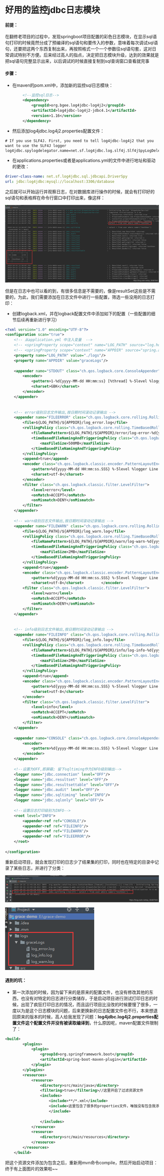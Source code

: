 # 好用的监控jdbc日志模块

#### 前提：

在翻修老项目的过程中，发现springboot项目配置的彩色日志模块，在显示sql语句打印的时候竟然分成了预编译的sql语句和要传入的参数，意味着每次调试sql语句，还要把这两个东西复制出来，再按照格式一个一个参数往sql语句套，这对日常调试特别不方便。后来经过高人的指点，决定把日志模块升级，达到的效果就是把sql语句完整显示出来，以后调试的时候直接复制到sql查询窗口查看就完事

#### 步骤：

- 在maven的pom.xml中，添加新的监控sql日志模块：

```xml
        <!--监控sql日志-->
        <dependency>
            <groupId>org.bgee.log4jdbc-log4j2</groupId>
            <artifactId>log4jdbc-log4j2-jdbc4.1</artifactId>
            <version>1.16</version>
        </dependency>
```

- 然后添加log4jdbc.log4j2.properties配置文件：

```properties
# If you use SLF4J. First, you need to tell log4jdbc-log4j2 that you want to use the SLF4J logger
log4jdbc.spylogdelegator.name=net.sf.log4jdbc.log.slf4j.Slf4jSpyLogDelegator
```

- 在applications.properties或者是applications.yml的文件中进行地址和驱动的更改：

```yaml
driver-class-name: net.sf.log4jdbc.sql.jdbcapi.DriverSpy
url: jdbc:log4jdbc:mysql://localhost:3306/database
```

之后就可以开始运行并观察日志，在对数据库进行操作的时候，就会有打印好的sql语句和表格辉在命令行窗口中打印出来，像这样：

![img](../img/logger-1)

但是在日志中也可以看的到，有很多信息是不需要的，像是resultSet这些是不需要的，为此，我们需要添加在日志文件中进行一些配置，筛选一些没用的日志打印：

- 创建logback.xml，并在logback配置文件中添加如下的配置（一些配置的细节后续再重新进行学习）

```xml
<?xml version="1.0" encoding="UTF-8"?>
<configuration scan="true">
    <!-- 从application.yml 中注入变量  -->
    <!-- <springProperty scope="context" name="LOG_PATH" source="log.home"/> -->
    <!-- <springProperty scope="context" name="APPDIR" source="spring.application.name"/> -->
    <property name="LOG_PATH" value="./logs"/>
    <property name="APPDIR" value="graceLogs"/>
 
    <appender name="STDOUT" class="ch.qos.logback.core.ConsoleAppender">
        <encoder>
            <pattern>1-%d{yyyy-MM-dd HH:mm:ss} [%thread] %-5level %logger - %msg%n</pattern>
            <charset>GBK</charset>
        </encoder>
    </appender>
 
 
    <!-- error级别日志文件输出,按日期时间滚动记录输出 -->
    <appender name="FILEERROR" class="ch.qos.logback.core.rolling.RollingFileAppender">
        <file>${LOG_PATH}/${APPDIR}/log_error.log</file>
        <rollingPolicy class="ch.qos.logback.core.rolling.TimeBasedRollingPolicy">
            <fileNamePattern>${LOG_PATH}/${APPDIR}/error/log-error-%d{yyyy-MM-dd}.%i.log</fileNamePattern>
            <timeBasedFileNamingAndTriggeringPolicy class="ch.qos.logback.core.rolling.SizeAndTimeBasedFNATP">
                <maxFileSize>500MB</maxFileSize>
            </timeBasedFileNamingAndTriggeringPolicy>
        </rollingPolicy>
        <append>true</append>
        <encoder class="ch.qos.logback.classic.encoder.PatternLayoutEncoder">
            <pattern>%d{yyyy-MM-dd HH:mm:ss.SSS} %-5level %logger Line:%-3L - %msg%n</pattern>
            <charset>utf-8</charset>
        </encoder>
        <filter class="ch.qos.logback.classic.filter.LevelFilter">
            <level>error</level>
            <onMatch>ACCEPT</onMatch>
            <onMismatch>DENY</onMismatch>
        </filter>
    </appender>
 
    <!-- warn级别日志文件输出,按日期时间滚动记录输出 -->
    <appender name="FILEWARN" class="ch.qos.logback.core.rolling.RollingFileAppender">
        <file>${LOG_PATH}/${APPDIR}/log_warn.log</file>
        <rollingPolicy class="ch.qos.logback.core.rolling.TimeBasedRollingPolicy">
            <fileNamePattern>${LOG_PATH}/${APPDIR}/warn/log-warn-%d{yyyy-MM-dd}.%i.log</fileNamePattern>
            <timeBasedFileNamingAndTriggeringPolicy class="ch.qos.logback.core.rolling.SizeAndTimeBasedFNATP">
                <maxFileSize>2MB</maxFileSize>
            </timeBasedFileNamingAndTriggeringPolicy>
        </rollingPolicy>
        <append>true</append>
        <encoder class="ch.qos.logback.classic.encoder.PatternLayoutEncoder">
            <pattern>%d{yyyy-MM-dd HH:mm:ss.SSS} %-5level %logger Line:%-3L - %msg%n</pattern>
            <charset>utf-8</charset>        </encoder>
        <filter class="ch.qos.logback.classic.filter.LevelFilter">
            <level>warn</level>
            <onMatch>ACCEPT</onMatch>
            <onMismatch>DENY</onMismatch>
        </filter>
    </appender>
 
 
    <!-- info级别日志文件输出,按日期时间滚动记录输出 -->
    <appender name="FILEINFO" class="ch.qos.logback.core.rolling.RollingFileAppender">
        <file>${LOG_PATH}/${APPDIR}/log_info.log</file>
        <rollingPolicy class="ch.qos.logback.core.rolling.TimeBasedRollingPolicy">
            <fileNamePattern>${LOG_PATH}/${APPDIR}/info/log-info-%d{yyyy-MM-dd}.%i.log</fileNamePattern>
            <timeBasedFileNamingAndTriggeringPolicy class="ch.qos.logback.core.rolling.SizeAndTimeBasedFNATP">
                <maxFileSize>2MB</maxFileSize>
            </timeBasedFileNamingAndTriggeringPolicy>
        </rollingPolicy>
        <append>true</append>
        <encoder class="ch.qos.logback.classic.encoder.PatternLayoutEncoder">
            <pattern>%d{yyyy-MM-dd HH:mm:ss.SSS} %-5level %logger Line:%-3L - %msg%n</pattern>
            <charset>utf-8</charset>
        </encoder>
        <filter class="ch.qos.logback.classic.filter.LevelFilter">
            <level>info</level>
            <onMatch>ACCEPT</onMatch>
            <onMismatch>DENY</onMismatch>
        </filter>
    </appender>
 
    <appender name="CONSOLE" class="ch.qos.logback.core.ConsoleAppender">
        <encoder>
            <pattern>%d{yyyy-MM-dd HH:mm:ss.SSS} %-5level %logger Line:%-3L - %msg%n</pattern>
        </encoder>
    </appender>
 
    <!--设置为OFF,即屏蔽; 留下sqltiming作为INFO级别输出-->
    <logger name="jdbc.connection" level="OFF"/>
    <logger name="jdbc.resultset" level="OFF"/>
    <logger name="jdbc.resultsettable" level="OFF"/>
    <logger name="jdbc.audit" level="OFF"/>
    <logger name="jdbc.sqltiming" level="INFO"/>
    <logger name="jdbc.sqlonly" level="OFF"/>
 
    <!--设置日志打印级别为INFO-->
    <root level="INFO">
        <appender-ref ref="CONSOLE"/>
        <appender-ref ref="FILEINFO"/>
        <appender-ref ref="FILEWARN"/>
        <appender-ref ref="FILEERROR"/>
    </root>
 
</configuration>
```

重新启动项目，就会发现打印的日志少了结果集的打印，同时也在特定的目录中记录了某些日志，并进行了分类：

![img](../img/logger-2)

![img](../img/logger-3)

#### 遇到的坑：

- 第一次添加的时候，因为留下来的是原来的配置文件，也没有修改其他的东西，也没有对特定的日志进行分类储存，于是启动项目进行测试打印日志的时候，出现了疯狂打印日志的情况，而且运行项目比没改的时候要慢了很多，一度以为是这个日志模块的问题，后来更换新的日志配置文件也不行，本来想退回原来的版本的时候，高人给我发现了问题：**log4jdbc.log4j2.properties配置文件这个配置文件并没有被读取编译到**，什么原因呢，maven配置文件限制了：

```xml
<build>
        <plugins>
            <plugin>
                <groupId>org.springframework.boot</groupId>
                <artifactId>spring-boot-maven-plugin</artifactId>
            </plugin>
        </plugins>
        <resources>
            <resource>
                <directory>src/main/java</directory>
                <filtering>true</filtering>//这里开启了过滤资源文件
                <includes>
                    <include>**/*.xml</include>
                    <include>这里包含了很多的properties文件，唯独没有包含我添加的log4jdbc.log4j2.properties，所以要在这里进行一个添加
                    </include>
                    
                </includes>
            </resource>
            <resource>
                <directory>src/main/resources</directory>
            </resource>
        </resources>
    </build>
```

把这个资源文件添加为包含之后，重新用mvn命令compile，然后开始启动项目：终于有上面图片的效果啦~~

